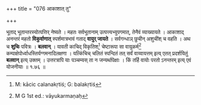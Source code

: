 +++
title = "076 आकाशात् तु"

+++


भूताद् भूतान्तरस्योत्पत्तिर् नेष्यते । महतः सर्वभूतानाम् उत्पत्त्यभ्युपगमात्, तेनैवं व्याख्यायते । आकाशाद् अनन्तरं महतो **विकुर्वाणात्** स्पर्शमात्रभावं गताद् **वायुर् जायते** । सर्वगन्धाञ् छुचीन् अशुचींश् च वहति । अथ च **शुचिः** पवित्रः । **बलवान्** । यावती काचिद् विकृतिश्[^११२] चेष्टारूपा सा वायुकर्म[^११३] कम्पाक्षेपोर्ध्वाधस्तिर्यग्गमनादिलक्षणा । यत्किंचिच् चलितं स्पन्दितं तत् सर्वं वाय्वायत्तम् इत्य् एतत् प्रदर्शयितुं **बलवान्** इत्य् उक्तम् । उत्तरत्रापि याः पञ्चम्यस् ता न जन्यर्थापेक्षाः । किं तर्हि वायोः परतो ऽनन्तरम् इत्य् एवं योजनीयाः ॥ १.७६ ॥


[^११३]:
     M G 1st ed.: vāyukarmaṇaḥ


[^११२]:
     M: kācic calanakṛtiś; G: balakṛtiś